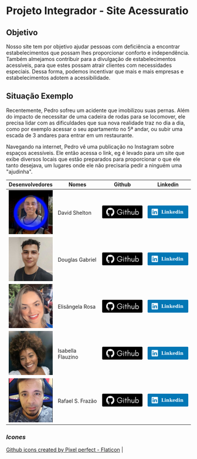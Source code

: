 
# Projeto Integrador - Site Acessuratio

## Objetivo
Nosso site tem por objetivo ajudar pessoas com deficiência a encontrar estabelecimentos que possam lhes proporcionar conforto e independência. Também almejamos contribuir para a divulgação de estabelecimentos acessíveis, para que estes possam atrair clientes com necessidades especiais. Dessa forma, podemos incentivar que mais e mais empresas e estabelecimentos adotem a acessibilidade.

## Situação Exemplo
Recentemente, Pedro sofreu um acidente que imobilizou suas pernas. Além do impacto de necessitar de uma cadeira de rodas para se locomover, ele precisa lidar com as dificuldades que sua nova realidade traz no dia a dia, como por exemplo acessar o seu apartamento no 5ª andar, ou subir uma escada de 3 andares para entrar em um restaurante.

Navegando na internet, Pedro vê uma publicação no Instagram sobre espaços acessíveis. Ele então acessa o link, eg é levado para um site que exibe diversos locais que estão preparados para proporcionar o que ele tanto desejava, um lugares onde ele não precisaria pedir a ninguém uma "ajudinha".



|Desenvolvedores|Nomes|Github |Linkedin| 
|:-------------:|-----|:-----:|:------:|
|<img class="foto" src="arqs/foto_David.png" width="120px" height="120px">  |David Shelton    |<a href="https://github.com/DavidSheltonSF"><img src="arqs/github.png" width="114px" height="35px"></a>|<a href="https://www.linkedin.com/in/davidsheltonsf/"><img src="arqs/linkedin.png" width="114px" height="35px"></a>                     |
|<img class="foto" src="arqs/foto_Douglas.jpg" width="120px" height="120px">|Douglas Gabriel  |<a href="https://github.com/dg2003gh"><img src="arqs/github.png" width="114px" height="35px"></a>      |<a href="https://www.linkedin.com/in/douglas-guimar%C3%A3es-691241263"><img src="arqs/linkedin.png" width="114px" height="35px"></a>    |
|<img class="foto" src="arqs/foto_Elis.png" width="120px" height="120px">   |Elisângela Rosa  |<a href="https://github.com/ElisangelaRosa"><img src="arqs/github.png" width="114px" height="35px"></a>|<a href="https://www.linkedin.com/in/elis%C3%A2ngela-maria-rosa-da-silva/"><img src="arqs/linkedin.png" width="114px" height="35px"></a>|
|<img class="foto" src="arqs/foto_Isa.jpg" width="120px" height="120px">    |Isabella Flauzino|<a href="https://github.com/IsaFlauzin0"><img src="arqs/github.png" width="114px" height="35px"></a>   |<a href="https://www.linkedin.com/in/isabellaflauzino/"><img src="arqs/linkedin.png" width="114px" height="35px"></a>                   |
|<img class="foto" src="arqs/foto_Rafael.png" width="120px" height="120px"> |Rafael S. Frazão |<a href="https://github.com/rafaelsfrazao"><img src="arqs/github.png" width="114px" height="35px"></a> |<a href="https://www.linkedin.com/in/rafael-fraz%C3%A3o-b8aa38197/"><img src="arqs/linkedin.png" width="114px" height="35px"></a> 



### *Icones*

<a href="https://www.flaticon.com/free-icons/github" title="github icons">Github icons created by Pixel perfect - Flaticon</a>      |
